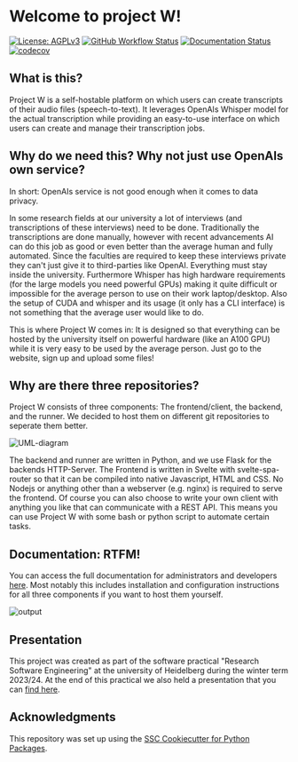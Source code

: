 # Welcome to project W!

[![License: AGPLv3](https://img.shields.io/badge/License-agplv3-yellow.svg)](https://opensource.org/license/agpl-v3)
[![GitHub Workflow Status](https://img.shields.io/github/actions/workflow/status/JulianFP/project-W/ci.yml?branch=main)](https://github.com/JulianFP/project-W/actions/workflows/ci.yml)
[![Documentation Status](https://readthedocs.org/projects/project-w/badge/?version=latest)](https://project-w.readthedocs.io/en/latest/?badge=latest)
[![codecov](https://codecov.io/gh/JulianFP/project-W/branch/main/graph/badge.svg)](https://codecov.io/gh/JulianFP/project-W)

## What is this?

Project W is a self-hostable platform on which users can create transcripts of their audio files (speech-to-text). It leverages OpenAIs Whisper model for the actual transcription while providing an easy-to-use interface on which users can create and manage their transcription jobs.

## Why do we need this? Why not just use OpenAIs own service?

In short: OpenAIs service is not good enough when it comes to data privacy.

In some research fields at our university a lot of interviews (and transcriptions of these interviews) need to be done. Traditionally the transcriptions are done manually, however with recent advancements AI can do this job as good or even better than the average human and fully automated. Since the faculties are required to keep these interviews private they can't just give it to third-parties like OpenAI. Everything must stay inside the university. Furthermore Whisper has high hardware requirements (for the large models you need powerful GPUs) making it quite difficult or impossible for the average person to use on their work laptop/desktop. Also the setup of CUDA and whisper and its usage (it only has a CLI interface) is not something that the average user would like to do.

This is where Project W comes in: It is designed so that everything can be hosted by the university itself on powerful hardware (like an A100 GPU) while it is very easy to be used by the average person. Just go to the website, sign up and upload some files!

## Why are there three repositories?

Project W consists of three components: The frontend/client, the backend, and the runner. We decided to host them on different git repositories to seperate them better.

![UML-diagram](https://github.com/JulianFP/project-W/assets/70963316/717c278c-e985-47d4-9b97-3b861dbe99ca)

The backend and runner are written in Python, and we use Flask for the backends HTTP-Server. The Frontend is written in Svelte with svelte-spa-router so that it can be compiled into native Javascript, HTML and CSS. No Nodejs or anything other than a webserver (e.g. nginx) is required to serve the frontend. Of course you can also choose to write your own client with anything you like that can communicate with a REST API. This means you can use Project W with some bash or python script to automate certain tasks.

## Documentation: RTFM!

You can access the full documentation for administrators and developers [here](https://project-w.readthedocs.io). Most notably this includes installation and configuration instructions for all three components if you want to host them yourself.

![output](https://github.com/JulianFP/project-W/assets/70963316/2134852b-369c-4bda-a0f4-7575753414d9)

## Presentation

This project was created as part of the software practical "Research Software Engineering" at the university of Heidelberg during the winter term 2023/24. At the end of this practical we also held a presentation that you can [find here](https://github.com/JulianFP/project-W/files/14948960/presentation.pdf).

## Acknowledgments

This repository was set up using the [SSC Cookiecutter for Python Packages](https://github.com/ssciwr/cookiecutter-python-package).
